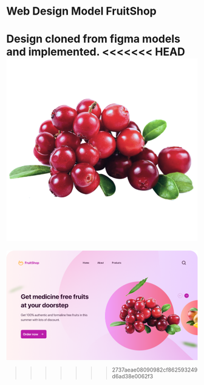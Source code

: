 # Web Design Model FruitShop
Design cloned from figma models and implemented. 
<<<<<<< HEAD
![myimage-alt-tag](assets/images/fruit1.png)
=======

![myimage-alt-tag](assets/images/model.png)
>>>>>>> 2737aeae08090982cf862593249d6ad38e0062f3
